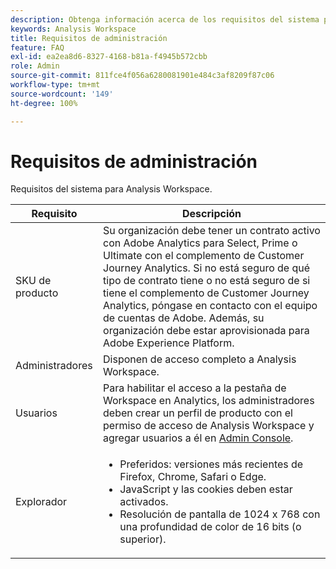 ```yaml
---
description: Obtenga información acerca de los requisitos del sistema para Analysis Workspace.
keywords: Analysis Workspace
title: Requisitos de administración
feature: FAQ
exl-id: ea2ea8d6-8327-4168-b81a-f4945b572cbb
role: Admin
source-git-commit: 811fce4f056a6280081901e484c3af8209f87c06
workflow-type: tm+mt
source-wordcount: '149'
ht-degree: 100%

---
```


# Requisitos de administración

Requisitos del sistema para Analysis Workspace.

| Requisito | Descripción |
|--- |--- |
| SKU de producto | Su organización debe tener un contrato activo con Adobe Analytics para Select, Prime o Ultimate con el complemento de Customer Journey Analytics. Si no está seguro de qué tipo de contrato tiene o no está seguro de si tiene el complemento de Customer Journey Analytics, póngase en contacto con el equipo de cuentas de Adobe. Además, su organización debe estar aprovisionada para Adobe Experience Platform. |
| Administradores | Disponen de acceso completo a Analysis Workspace. |
| Usuarios | Para habilitar el acceso a la pestaña de Workspace en Analytics, los administradores deben crear un perfil de producto con el permiso de acceso de Analysis Workspace y agregar usuarios a él en [Admin Console](https://experienceleague.adobe.com/docs/analytics/admin/admin-console/permissions/product-profile.html?lang=es). |
| Explorador | <ul><li>Preferidos: versiones más recientes de Firefox, Chrome, Safari o Edge.</li><li>JavaScript y las cookies deben estar activados.</li><li>Resolución de pantalla de 1024 x 768 con una profundidad de color de 16 bits (o superior).</li></ul> |
